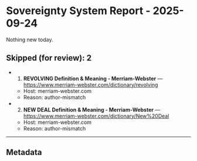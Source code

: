 # Sovereignty System Report - 2025-09-24

Nothing new today.

## Skipped (for review): 2

- 1. **REVOLVING Definition & Meaning - Merriam-Webster** — https://www.merriam-webster.com/dictionary/revolving
  - Host: merriam-webster.com
  - Reason: author-mismatch
- 2. **NEW DEAL Definition & Meaning - Merriam-Webster** — https://www.merriam-webster.com/dictionary/New%20Deal
  - Host: merriam-webster.com
  - Reason: author-mismatch

---

## Metadata
